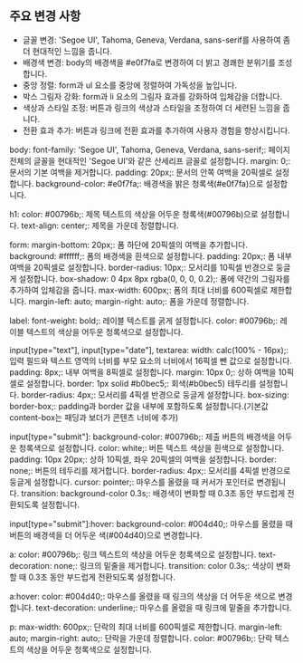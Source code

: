 ## 주요 변경 사항
- 글꼴 변경: 'Segoe UI', Tahoma, Geneva, Verdana, sans-serif를 사용하여 좀 더 현대적인 느낌을 줍니다.
- 배경색 변경: body의 배경색을 #e0f7fa로 변경하여 더 밝고 경쾌한 분위기를 조성합니다.
- 중앙 정렬: form과 ul 요소를 중앙에 정렬하여 가독성을 높입니다.
- 박스 그림자 강화: form과 li 요소의 그림자 효과를 강화하여 입체감을 더합니다.
- 색상과 스타일 조정: 버튼과 링크의 색상과 스타일을 조정하여 더 세련된 느낌을 줍니다.
- 전환 효과 추가: 버튼과 링크에 전환 효과를 추가하여 사용자 경험을 향상시킵니다.

body:
font-family: 'Segoe UI', Tahoma, Geneva, Verdana, sans-serif;: 페이지 전체의 글꼴을 현대적인 'Segoe UI'와 같은 산세리프 글꼴로 설정합니다.
margin: 0;: 문서의 기본 여백을 제거합니다.
padding: 20px;: 문서의 안쪽 여백을 20픽셀로 설정합니다.
background-color: #e0f7fa;: 배경색을 밝은 청록색(#e0f7fa)으로 설정합니다.

h1:
color: #00796b;: 제목 텍스트의 색상을 어두운 청록색(#00796b)으로 설정합니다.
text-align: center;: 제목을 가운데 정렬합니다.

form:
margin-bottom: 20px;: 폼 하단에 20픽셀의 여백을 추가합니다.
background: #ffffff;: 폼의 배경색을 흰색으로 설정합니다.
padding: 20px;: 폼 내부 여백을 20픽셀로 설정합니다.
border-radius: 10px;: 모서리를 10픽셀 반경으로 둥글게 설정합니다.
box-shadow: 0 4px 8px rgba(0, 0, 0, 0.2);: 폼에 약간의 그림자를 추가하여 입체감을 줍니다.
max-width: 600px;: 폼의 최대 너비를 600픽셀로 제한합니다.
margin-left: auto; margin-right: auto;: 폼을 가운데 정렬합니다.

label:
font-weight: bold;: 레이블 텍스트를 굵게 설정합니다.
color: #00796b;: 레이블 텍스트의 색상을 어두운 청록색으로 설정합니다.

input[type="text"], input[type="date"], textarea:
width: calc(100% - 16px);: 입력 필드와 텍스트 영역의 너비를 부모 요소의 너비에서 16픽셀 뺀 값으로 설정합니다.
padding: 8px;: 내부 여백을 8픽셀로 설정합니다.
margin: 10px 0;: 상하 여백을 10픽셀로 설정합니다.
border: 1px solid #b0bec5;: 회색(#b0bec5) 테두리를 설정합니다.
border-radius: 4px;: 모서리를 4픽셀 반경으로 둥글게 설정합니다.
box-sizing: border-box;: padding과 border 값을 내부에 포함하도록 설정합니다.(기본값 content-box는 패딩과 보더가 콘텐츠 너비에 추가)

input[type="submit"]:
background-color: #00796b;: 제출 버튼의 배경색을 어두운 청록색으로 설정합니다.
color: white;: 버튼 텍스트 색상을 흰색으로 설정합니다.
padding: 10px 20px;: 상하 10픽셀, 좌우 20픽셀의 여백을 설정합니다.
border: none;: 버튼의 테두리를 제거합니다.
border-radius: 4px;: 모서리를 4픽셀 반경으로 둥글게 설정합니다.
cursor: pointer;: 마우스를 올렸을 때 커서가 포인터로 변경됩니다.
transition: background-color 0.3s;: 배경색이 변화할 때 0.3초 동안 부드럽게 전환되도록 설정합니다.

input[type="submit"]:hover:
background-color: #004d40;: 마우스를 올렸을 때 버튼의 배경색을 더 어두운 색(#004d40)으로 변경합니다.

a:
color: #00796b;: 링크 텍스트의 색상을 어두운 청록색으로 설정합니다.
text-decoration: none;: 링크의 밑줄을 제거합니다.
transition: color 0.3s;: 색상이 변화할 때 0.3초 동안 부드럽게 전환되도록 설정합니다.

a:hover:
color: #004d40;: 마우스를 올렸을 때 링크의 색상을 더 어두운 색으로 변경합니다.
text-decoration: underline;: 마우스를 올렸을 때 링크에 밑줄을 추가합니다.

p:
max-width: 600px;: 단락의 최대 너비를 600픽셀로 제한합니다.
margin-left: auto; margin-right: auto;: 단락을 가운데 정렬합니다.
color: #00796b;: 단락 텍스트의 색상을 어두운 청록색으로 설정합니다.